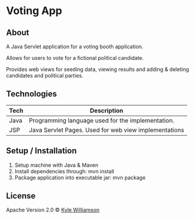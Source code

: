 # Voting App

## About

A Java Servlet application for a voting booth application.

Allows for users to vote for a fictional political candidate.

Provides web views for seeding data, viewing results and adding & deleting candidates and political parties.

## Technologies

| **Tech** | **Description** |
|----------|-----------------|
| Java | Programming language used for the implementation. |
| JSP | Java Servlet Pages. Used for web view implementations |

## Setup / Installation

1. Setup machine with Java & Maven
2. Install dependencies through: mvn install
3. Package application into executable jar: mvn package

## License

Apache Version 2.0 © [Kyle Williamson ](https://github.com/kyledmw)
